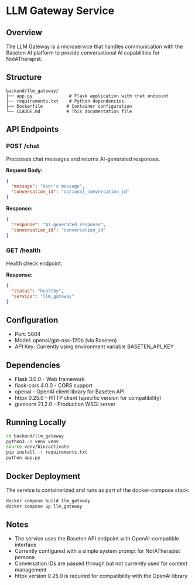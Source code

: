 # LLM Gateway Service

## Overview
The LLM Gateway is a microservice that handles communication with the Baseten AI platform to provide conversational AI capabilities for NotATherapist.

## Structure
```
backend/llm_gateway/
├── app.py              # Flask application with chat endpoint
├── requirements.txt    # Python dependencies
├── Dockerfile         # Container configuration
└── CLAUDE.md          # This documentation file
```

## API Endpoints

### POST /chat
Processes chat messages and returns AI-generated responses.

**Request Body:**
```json
{
  "message": "User's message",
  "conversation_id": "optional_conversation_id"
}
```

**Response:**
```json
{
  "response": "AI-generated response",
  "conversation_id": "conversation_id"
}
```

### GET /health
Health check endpoint.

**Response:**
```json
{
  "status": "healthy",
  "service": "llm_gateway"
}
```

## Configuration
- Port: 5004
- Model: openai/gpt-oss-120b (via Baseten)
- API Key: Currently using environment variable BASETEN_API_KEY

## Dependencies
- Flask 3.0.0 - Web framework
- flask-cors 4.0.0 - CORS support
- openai - OpenAI client library for Baseten API
- httpx 0.25.0 - HTTP client (specific version for compatibility)
- gunicorn 21.2.0 - Production WSGI server

## Running Locally
```bash
cd backend/llm_gateway
python3 -m venv venv
source venv/bin/activate
pip install -r requirements.txt
python app.py
```

## Docker Deployment
The service is containerized and runs as part of the docker-compose stack:
```bash
docker compose build llm_gateway
docker compose up llm_gateway
```

## Notes
- The service uses the Baseten API endpoint with OpenAI-compatible interface
- Currently configured with a simple system prompt for NotATherapist persona
- Conversation IDs are passed through but not currently used for context management
- httpx version 0.25.0 is required for compatibility with the OpenAI library